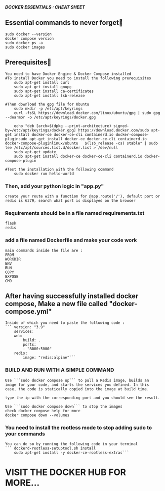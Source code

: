 ***DOCKER ESSENTIALS : CHEAT SHEET***

## Essential commands to never forget🔗
    sudo docker --version
    docker compose version
    sudo docker ps -a
    sudo docker images

## Prerequisites🔗
    You need to have Docker Engine & Docker Compose installed 
    #To install Docker you need to install the following prerequisites
        sudo apt-get install curl
        sudo apt-get install gnupg
        sudo apt-get install ca-certificates
        sudo apt-get install lsb-release

    #Then download the gpg file for Ubuntu
        sudo mkdir -p /etc/apt/keyrings
        curl -fsSL https://download.docker.com/linux/ubuntu/gpg | sudo gpg --dearmor -o /etc/apt/keyrings/docker.gpg

        echo "deb [arch=$(dpkg --print-architecture) signed-by=/etc/apt/keyrings/docker.gpg] https://download.docker.com/sudo apt-get install docker-ce docker-ce-cli containerd.io docker-compose-pluginsudo apt-get install docker-ce docker-ce-cli containerd.io docker-compose-pluginlinux/ubuntu   $(lsb_release -cs) stable" | sudo tee /etc/apt/sources.list.d/docker.list > /dev/null
        sudo apt-get update
        sudo apt-get install docker-ce docker-ce-cli containerd.io docker-compose-plugin
    
    #Test the installation with the following command
        sudo docker run hello-world
### Then, add your python logic in "app.py"
    create your route with a function for @app.route('/'), default port or redis is 6379, search what port is displayed on the browser
### Requirements should be in a file named requirements.txt
    flask
    redis
### add a file named Dockerfile and make your code work 
    main commands inside the file are :
    FROM 
    WORKDIR
    ENV
    RUN
    COPY
    EXPOSE
    CMD

## After having successfully installed docker compose, Make a new file called "docker-compose.yml"
    Inside of which you need to paste the following code :
    ``` version: "3.9"
        services:
        web:
            build: .
            ports:
            - "8000:5000"
        redis:
            image: "redis:alpine"```


### BUILD AND RUN WITH A SIMPLE COMMAND 
    Use ```sudo docker compose up``` to pull a Redis image, builds an image for your code, and starts the services you defined. In this case, the code is statically copied into the image at build time.

    type the ip with the corresponding port and you should see the result.

    Use ```sudo docker compose down``` to stop the images
    check docker compose help for more
    docker compose down --volumes
### You need to install the rootless mode to stop adding sudo to your commands
    You can do so by running the following code in your terminal
    ``` dockerd-rootless-setuptool.sh install
        sudo apt-get install -y docker-ce-rootless-extras```

# VISIT THE DOCKER HUB FOR MORE...
